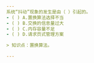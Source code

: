 ```yaml
---
系统“抖动”现象的发生是由（ ）引起的。
- ( ) A.置换算法选择不当 
- ( ) B.交换的信息量过大 
- ( ) C.内存容量不足 
- ( ) D.请求页式管理方案

> 知识点：置换算法。

---
```

